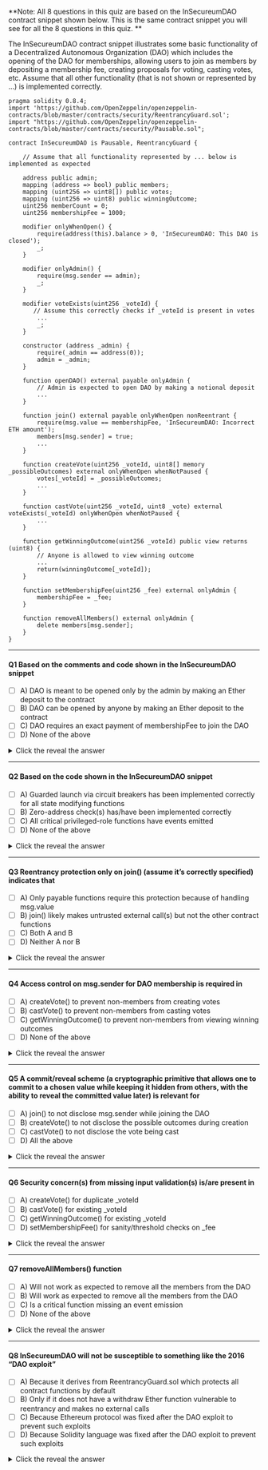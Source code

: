 **Note: All 8 questions in this quiz are based on the InSecureumDAO contract snippet shown below. This is the same contract snippet you will see for all the 8 questions in this quiz. **

The InSecureumDAO contract snippet illustrates some basic functionality of a Decentralized Autonomous Organization (DAO) which includes the opening of the DAO for memberships, allowing users to join as members by depositing a membership fee, creating proposals for voting, casting votes, etc. Assume that all other functionality (that is not shown or represented by ...) is implemented correctly.

```
pragma solidity 0.8.4;
import 'https://github.com/OpenZeppelin/openzeppelin-contracts/blob/master/contracts/security/ReentrancyGuard.sol';
import "https://github.com/OpenZeppelin/openzeppelin-contracts/blob/master/contracts/security/Pausable.sol";

contract InSecureumDAO is Pausable, ReentrancyGuard {
    
    // Assume that all functionality represented by ... below is implemented as expected
     
    address public admin;
    mapping (address => bool) public members;
    mapping (uint256 => uint8[]) public votes;
    mapping (uint256 => uint8) public winningOutcome;
    uint256 memberCount = 0;
    uint256 membershipFee = 1000;
     
    modifier onlyWhenOpen() {
        require(address(this).balance > 0, 'InSecureumDAO: This DAO is closed');
        _;
    }

    modifier onlyAdmin() {
        require(msg.sender == admin);
        _;
    }

    modifier voteExists(uint256 _voteId) {
       // Assume this correctly checks if _voteId is present in votes
        ...
        _;
    }
    
    constructor (address _admin) {
        require(_admin == address(0));
        admin = _admin;
    }
  
    function openDAO() external payable onlyAdmin {
        // Admin is expected to open DAO by making a notional deposit
        ...
    }

    function join() external payable onlyWhenOpen nonReentrant {
        require(msg.value == membershipFee, 'InSecureumDAO: Incorrect ETH amount');
        members[msg.sender] = true;
        ...
    }

    function createVote(uint256 _voteId, uint8[] memory _possibleOutcomes) external onlyWhenOpen whenNotPaused {
        votes[_voteId] = _possibleOutcomes;
        ...
    }

    function castVote(uint256 _voteId, uint8 _vote) external voteExists(_voteId) onlyWhenOpen whenNotPaused {
        ...
    }

    function getWinningOutcome(uint256 _voteId) public view returns (uint8) {
        // Anyone is allowed to view winning outcome
        ...
        return(winningOutcome[_voteId]);
    }
  
    function setMembershipFee(uint256 _fee) external onlyAdmin {
        membershipFee = _fee;
    }
  
    function removeAllMembers() external onlyAdmin {
        delete members[msg.sender];
    }  
}
```
___
#### Q1 Based on the comments and code shown in the InSecureumDAO snippet
- [ ] A) DAO is meant to be opened only by the admin by making an Ether deposit to the contract
- [ ] B) DAO can be opened by anyone by making an Ether deposit to the contract
- [ ] C) DAO requires an exact payment of membershipFee to join the DAO
- [ ] D) None of the above

<details>
	<summary>Click the reveal the answer</summary>
A,B,C
</details>

___
#### Q2 Based on the code shown in the InSecureumDAO snippet
- [ ] A) Guarded launch via circuit breakers has been implemented correctly for all state modifying functions
- [ ] B) Zero-address check(s) has/have been implemented correctly
- [ ] C) All critical privileged-role functions have events emitted
- [ ] D) None of the above

<details>
	<summary>Click the reveal the answer</summary>
D
</details>

___
#### Q3 Reentrancy protection only on join() (assume it’s correctly specified) indicates that
- [ ] A) Only payable functions require this protection because of handling msg.value
- [ ] B) join() likely makes untrusted external call(s) but not the other contract functions
- [ ] C) Both A and B
- [ ] D) Neither A nor B

<details>
	<summary>Click the reveal the answer</summary>
B
</details>

___
#### Q4 Access control on msg.sender for DAO membership is required in
- [ ] A) createVote() to prevent non-members from creating votes
- [ ] B) castVote() to prevent non-members from casting votes
- [ ] C) getWinningOutcome() to prevent non-members from viewing winning outcomes
- [ ] D) None of the above

<details>
	<summary>Click the reveal the answer</summary>
A,B
</details>

___
#### Q5 A commit/reveal scheme (a cryptographic primitive that allows one to commit to a chosen value while keeping it hidden from others, with the ability to reveal the committed value later) is relevant for
- [ ] A) join() to not disclose msg.sender while joining the DAO
- [ ] B) createVote() to not disclose the possible outcomes during creation
- [ ] C) castVote() to not disclose the vote being cast
- [ ] D) All the above

<details>
	<summary>Click the reveal the answer</summary>
C
</details>

___
#### Q6 Security concern(s) from missing input validation(s) is/are present in
- [ ] A) createVote() for duplicate _voteId
- [ ] B) castVote() for existing _voteId
- [ ] C) getWinningOutcome() for existing _voteId
- [ ] D) setMembershipFee() for sanity/threshold checks on _fee

<details>
	<summary>Click the reveal the answer</summary>
A,D
</details>

___
#### Q7 removeAllMembers() function
- [ ] A) Will not work as expected to remove all the members from the DAO
- [ ] B) Will work as expected to remove all the members from the DAO
- [ ] C) Is a critical function missing an event emission
- [ ] D) None of the above

<details>
	<summary>Click the reveal the answer</summary>
A,C
</details>

___
#### Q8 InSecureumDAO will not be susceptible to something like the 2016 “DAO exploit”
- [ ] A) Because it derives from ReentrancyGuard.sol which protects all contract functions by default
- [ ] B) Only if it does not have a withdraw Ether function vulnerable to reentrancy and makes no external calls
- [ ] C) Because Ethereum protocol was fixed after the DAO exploit to prevent such exploits
- [ ] D) Because Solidity language was fixed after the DAO exploit to prevent such exploits

<details>
	<summary>Click the reveal the answer</summary>
B
</details>